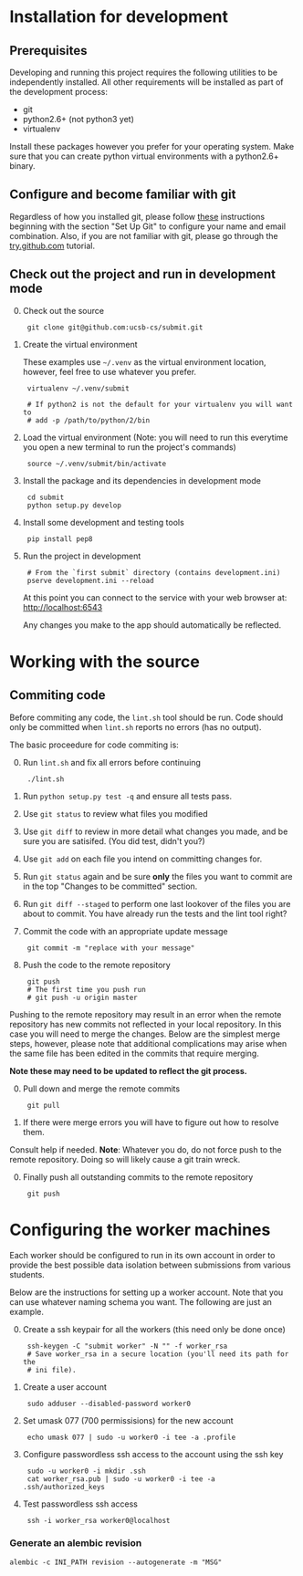 # Installation for development

## Prerequisites

Developing and running this project requires the following utilities to be
independently installed. All other requirements will be installed as part of
the development process:

 * git
 * python2.6+ (not python3 yet)
 * virtualenv

Install these packages however you prefer for your operating system. Make sure
that you can create python virtual environments with a python2.6+ binary.

## Configure and become familiar with git

Regardless of how you installed git, please follow
[these](https://help.github.com/articles/set-up-git#platform-all) instructions
beginning with the section "Set Up Git" to configure your name and email
combination. Also, if you are not familiar with git, please go through the
[try.github.com](http://try.github.com/) tutorial.

## Check out the project and run in development mode

0. Check out the source

        git clone git@github.com:ucsb-cs/submit.git

0. Create the virtual environment

    These examples use `~/.venv` as the virtual environment location,
    however, feel free to use whatever you prefer.

        virtualenv ~/.venv/submit

        # If python2 is not the default for your virtualenv you will want to
        # add -p /path/to/python/2/bin

0. Load the virtual environment (Note: you will need to run this everytime you
open a new terminal to run the project's commands)

        source ~/.venv/submit/bin/activate

0. Install the package and its dependencies in development mode

        cd submit
        python setup.py develop

0. Install some development and testing tools

        pip install pep8

0. Run the project in development

        # From the `first submit` directory (contains development.ini)
        pserve development.ini --reload

    At this point you can connect to the service with your web browser at:
    [http://localhost:6543](http://localhost:6543)

    Any changes you make to the app should automatically be reflected.


# Working with the source

## Commiting code

Before commiting any code, the `lint.sh` tool should be run. Code should only
be committed when `lint.sh` reports no errors (has no output).

The basic proceedure for code commiting is:

0. Run `lint.sh` and fix all errors before continuing

        ./lint.sh

0. Run `python setup.py test -q` and ensure all tests pass.

0. Use `git status` to review what files you modified

0. Use `git diff` to review in more detail what changes you made, and be
sure you are satisifed.  (You did test, didn't you?)

0. Use `git add` on each file you intend on committing changes for.

0. Run `git status` again and be sure __only__ the files you want to commit are
in the top "Changes to be committed" section.

0. Run `git diff --staged` to perform one last lookover of the files you are
about to commit. You have already run the tests and the lint tool right?


0. Commit the code with an appropriate update message

        git commit -m "replace with your message"

0. Push the code to the remote repository

        git push
        # The first time you push run
        # git push -u origin master

Pushing to the remote repository may result in an error when the remote
repository has new commits not reflected in your local repository. In this case
you will need to merge the changes.  Below are the simplest merge steps,
however, please note that additional complications may arise when the same file
has been edited in the commits that require merging.

__Note these may need to be updated to reflect the git process.__

0. Pull down and merge the remote commits

        git pull

0. If there were merge errors you will have to figure out how to resolve them.

Consult help if needed. __Note__: Whatever you do, do not force push to the
remote repository. Doing so will likely cause a git train wreck.

0. Finally push all outstanding commits to the remote repository

        git push


# Configuring the worker machines

Each worker should be configured to run in its own account in order to provide
the best possible data isolation between submissions from various students.

Below are the instructions for setting up a worker account. Note that you can
use whatever naming schema you want. The following are just an example.


0. Create a ssh keypair for all the workers (this need only be done once)

        ssh-keygen -C "submit worker" -N "" -f worker_rsa
        # Save worker_rsa in a secure location (you'll need its path for the
        # ini file).

0. Create a user account

        sudo adduser --disabled-password worker0

0. Set umask 077 (700 permissisions) for the new account

        echo umask 077 | sudo -u worker0 -i tee -a .profile

0. Configure passwordless ssh access to the account using the ssh key

        sudo -u worker0 -i mkdir .ssh
        cat worker_rsa.pub | sudo -u worker0 -i tee -a .ssh/authorized_keys

0. Test passwordless ssh access

        ssh -i worker_rsa worker0@localhost


### Generate an alembic revision

    alembic -c INI_PATH revision --autogenerate -m "MSG"

